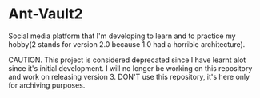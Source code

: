 # Ant-Vault2
Social media platform that I'm developing to learn and to practice my hobby(2 stands for version 2.0 because 1.0 had a horrible architecture).

CAUTION. This project is considered deprecated since I have learnt alot since it's initial development.
I will no longer be working on this repository and work on releasing version 3.
DON'T use this repository, it's here only for archiving purposes.
